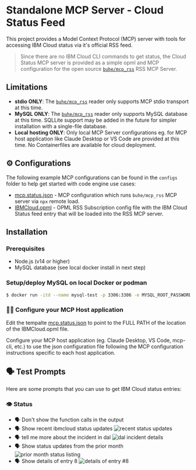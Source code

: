 # Standalone MCP Server - Cloud Status Feed

This project provides a Model Context Protocol (MCP) server with tools for accessing IBM Cloud status via it's official RSS feed.

>Since there are no IBM Cloud CLI commands to get status, the Cloud Status MCP server is provided as a simple opml and MCP configuration for the open source [`buhe/mcp_rss`](https://github.com/buhe/mcp_rss) RSS MCP Server.  

## Limitations

- **stdio ONLY**: The [`buhe/mcp_rss`](https://github.com/buhe/mcp_rss) reader only supports MCP stdio transport at this time.
- **MySQL ONLY**: The [`buhe/mcp_rss`](https://github.com/buhe/mcp_rss) reader only supports MySQL database at this time.  SQLLite support may be added in the future for simpler installation with a single-file database.
- **Local hosting ONLY**: Only local MCP Server configurations eg. for MCP host application like Claude Desktop or VS Code are provided at this time.  No Containerfiles are available for cloud deployment.

## ⚙️ Configurations

The following example MCP configurations can be found in the `configs` folder to help get started with code engine use cases:

- [mcp.status.json](https://github.com/IBM-Cloud/ibmcloud-mcp-server/blob/main/src/status/configs/mcp.status.json) - MCP configuration which runs `buhe/mcp_rss` MCP server via `npx` remote load.
- [IBMCloud.opml](https://github.com/IBM-Cloud/ibmcloud-mcp-server/blob/main/src/status/configs/IBMCloud.opml) - OPML RSS Subscription config file with the IBM Cloud Status feed entry that will be loaded into the RSS MCP server.

## Installation

### Prerequisites

- Node.js (v14 or higher)
- MySQL database (see local docker install in next step)

### Setup/deploy MySQL on local Docker or podman

```bash
$ docker run -itd --name mysql-test -p 3306:3306 -e MYSQL_ROOT_PASSWORD=123456 mysql
```

### 🏃🏼 Configure your MCP Host application

Edit the tempalte [mcp.status.json](https://github.com/IBM-Cloud/ibmcloud-mcp-server/blob/main/src/status/configs/mcp.status.json) to point to the FULL PATH of the location of the IBMCloud.opml file.

Configure your MCP host application (eg. Claude Desktop, VS Code, mcp-cli, etc.) to use the json configuration file following the MCP configuration instructions specific to each host application.

## 🗣️ Test Prompts

Here are some prompts that you can use to get IBM Cloud status entries:

### 👁️ Status

- 🗣️ Don't show the function calls in the output
- 🗣️ Show recent ibmcloud status updates
![recent status updates](https://github.com/IBM-Cloud/ibmcloud-mcp-server/blob/main/src/status/images/status1.png)
- 🗣️ tell me more about the incident in dal
![dal incident details](https://github.com/IBM-Cloud/ibmcloud-mcp-server/blob/main/src/status/images/status2.png)
- 🗣️ Show status updates from the prior month
![prior month status listing](https://github.com/IBM-Cloud/ibmcloud-mcp-server/blob/main/src/status/images/status3.png)
- 🗣️ Show details of entry 8
![details of entry #8](https://github.com/IBM-Cloud/ibmcloud-mcp-server/blob/main/src/status/images/status4.png)

